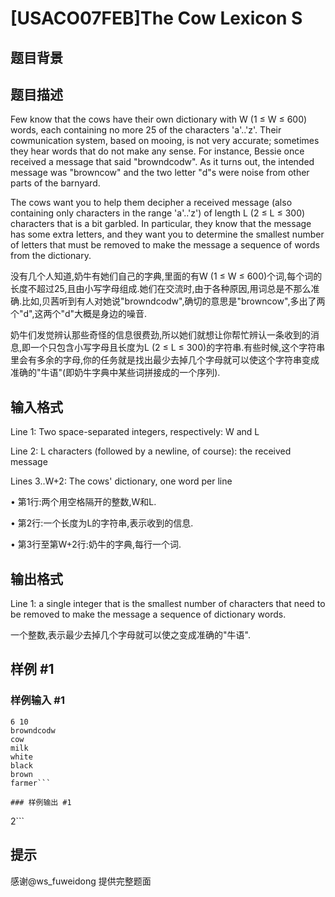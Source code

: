# [USACO07FEB]The Cow Lexicon S

## 题目背景



## 题目描述

Few know that the cows have their own dictionary with W (1 ≤ W ≤ 600) words, each containing no more 25 of the characters 'a'..'z'. Their cowmunication system, based on mooing, is not very accurate; sometimes they hear words that do not make any sense. For instance, Bessie once received a message that said "browndcodw". As it turns out, the intended message was "browncow" and the two letter "d"s were noise from other parts of the barnyard.

The cows want you to help them decipher a received message (also containing only characters in the range 'a'..'z') of length L (2 ≤ L ≤ 300) characters that is a bit garbled. In particular, they know that the message has some extra letters, and they want you to determine the smallest number of letters that must be removed to make the message a sequence of words from the dictionary.

没有几个人知道,奶牛有她们自己的字典,里面的有W (1 ≤ W ≤ 600)个词,每个词的长度不超过25,且由小写字母组成.她们在交流时,由于各种原因,用词总是不那么准确.比如,贝茜听到有人对她说"browndcodw",确切的意思是"browncow",多出了两个"d",这两个"d"大概是身边的噪音.


奶牛们发觉辨认那些奇怪的信息很费劲,所以她们就想让你帮忙辨认一条收到的消息,即一个只包含小写字母且长度为L (2 ≤ L ≤ 300)的字符串.有些时候,这个字符串里会有多余的字母,你的任务就是找出最少去掉几个字母就可以使这个字符串变成准确的"牛语"(即奶牛字典中某些词拼接成的一个序列).


## 输入格式

Line 1: Two space-separated integers, respectively: W and L


Line 2: L characters (followed by a newline, of course): the received message


Lines 3..W+2: The cows' dictionary, one word per line

• 第1行:两个用空格隔开的整数,W和L.


• 第2行:一个长度为L的字符串,表示收到的信息.


• 第3行至第W+2行:奶牛的字典,每行一个词.


## 输出格式

Line 1: a single integer that is the smallest number of characters that need to be removed to make the message a sequence of dictionary words.

一个整数,表示最少去掉几个字母就可以使之变成准确的"牛语".


## 样例 #1

### 样例输入 #1
```
6 10
browndcodw
cow
milk
white
black
brown
farmer```

### 样例输出 #1

```
2```

## 提示

感谢@ws\_fuweidong 提供完整题面

